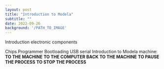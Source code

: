 ```yaml
---
layout: post
title: "Introduction to Modela"
subtitle: ""
date: 2022-09-26
background: '/PATH_TO_IMAGE'
---
```

 Introduction electronic components 

Chips
Programmer
Bootloading
USB serial
Introduction to Modela machine:
**TO THE MACHINE**
**TO THE COMPUTER**
**BACK TO THE MACHINE**
**TO PAUSE THE PROCESS**
**TO STOP THE PROCESS**



